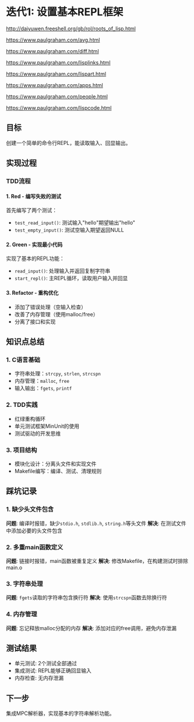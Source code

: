 # 迭代1: 设置基本REPL框架



http://daiyuwen.freeshell.org/gb/rol/roots_of_lisp.html

https://www.paulgraham.com/avg.html

https://www.paulgraham.com/diff.html

https://www.paulgraham.com/lisplinks.html

https://www.paulgraham.com/lispart.html

https://www.paulgraham.com/apps.html

https://www.paulgraham.com/people.html

https://www.paulgraham.com/lispcode.html

## 目标
创建一个简单的命令行REPL，能读取输入、回显输出。

## 实现过程

### TDD流程

#### 1. Red - 编写失败的测试
首先编写了两个测试：
- `test_read_input()`: 测试输入"hello"期望输出"hello"
- `test_empty_input()`: 测试空输入期望返回NULL

#### 2. Green - 实现最小代码
实现了基本的REPL功能：
- `read_input()`: 处理输入并返回复制字符串
- `start_repl()`: 主REPL循环，读取用户输入并回显

#### 3. Refactor - 重构优化
- 添加了错误处理（空输入检查）
- 改善了内存管理（使用malloc/free）
- 分离了接口和实现

## 知识点总结

### 1. C语言基础
- 字符串处理：`strcpy`, `strlen`, `strcspn`
- 内存管理：`malloc`, `free`
- 输入输出：`fgets`, `printf`

### 2. TDD实践
- 红绿重构循环
- 单元测试框架MinUnit的使用
- 测试驱动的开发思维

### 3. 项目结构
- 模块化设计：分离头文件和实现文件
- Makefile编写：编译、测试、清理规则

## 踩坑记录

### 1. 缺少头文件包含
**问题**: 编译时报错，缺少`stdio.h`, `stdlib.h`, `string.h`等头文件
**解决**: 在测试文件中添加必要的头文件包含

### 2. 多重main函数定义
**问题**: 链接时报错，main函数被重复定义
**解决**: 修改Makefile，在构建测试时排除main.o

### 3. 字符串处理
**问题**: `fgets`读取的字符串包含换行符
**解决**: 使用`strcspn`函数去除换行符

### 4. 内存管理
**问题**: 忘记释放malloc分配的内存
**解决**: 添加对应的free调用，避免内存泄漏

## 测试结果
- 单元测试: 2个测试全部通过
- 集成测试: REPL能够正确回显输入
- 内存检查: 无内存泄漏

## 下一步
集成MPC解析器，实现基本的字符串解析功能。